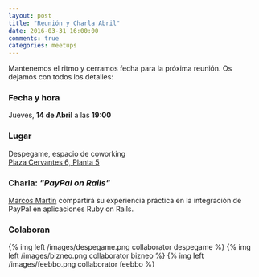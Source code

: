 ```yaml
---
layout: post
title: "Reunión y Charla Abril"
date: 2016-03-31 16:00:00
comments: true
categories: meetups
---
```


Mantenemos el ritmo y cerramos fecha para la próxima reunión. Os
dejamos con todos los detalles:

### Fecha y hora

Jueves, **14 de Abril** a las **19:00**

### Lugar

Despegame, espacio de coworking  
[Plaza Cervantes 6, Planta 5](https://goo.gl/maps/PgQ88oCgUW32)  

<!-- more -->

### Charla: *"PayPal on Rails"*

[Marcos Martín](http://marcosmartingm.es/) compartirá su experiencia
práctica en la integración de PayPal en aplicaciones Ruby on Rails.

### Colaboran

{% img left /images/despegame.png collaborator despegame %}
{% img left /images/bizneo.png collaborator bizneo %}
{% img left /images/feebbo.png collaborator feebbo %}
